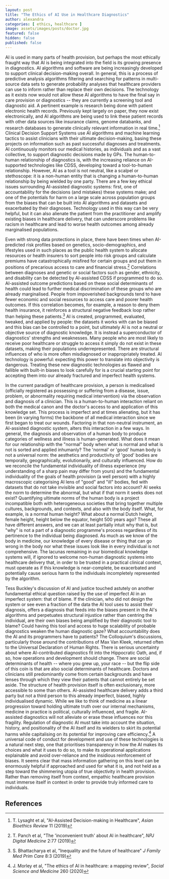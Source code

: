 ```yaml
---
layout: post
title: "The Ethics of AI Use in Healthcare Diagnostics"
author: alexandra
categories: [ ethics, healthcare ]
image: assets/images/posts/doctor.jpg
featured: false
hidden: false
published: false
---
```


AI is used in many parts of health provision, but perhaps the most
ethically fraught way that AI is being integrated into the field is its
growing presence in diagnostics. AI algorithms and software are being
increasingly developed to support clinical decision-making overall. In
general, this is a process of predictive analysis algorithms filtering
and searching for patterns in multi-source data sets to generate
probability analyses that healthcare providers can use to inform rather
than replace their own decisions. The technology as it exists now would
not allow these AI algorithms to have the final say in care provision or
diagnostics -- they are currently a screening tool and diagnostic aid. A
pertinent example is research being done with patient electronic health
records. Previously kept largely on paper, they now exist
electronically, and AI algorithms are being used to link these patient
records with other data sources like insurance claims, genome databanks,
and research databases to generate clinically relevant information in
real time.[^1] Clinical Decision Support Systems use AI algorithms and
machine learning tactics to assist clinicians with their ultimate
decision-making, basing these projects on information such as past
successful diagnoses and treatments. AI continuously monitors our
medical histories, as individuals and as a vast collective, to support
diagnostic decisions made by GPs. The human-to-human relationship of
diagnostics is, with the increasing reliance on AI-supported
technologies like CDSS, developing toward a tool-to-human relationship.
However, AI as a tool is not neutral, like a scalpel or stethoscope: it
is a non-human entity that is changing a human-to-human relationship by
being wielded by one party. There are a few key ethical issues
surrounding AI-assisted diagnostic systems: first, one of accountability
for the decisions (and mistakes) these systems make; and one of the
potentials for harm on a large scale across population groups from the
biases that can be built into AI algorithms and datasets and exacerbated
by their diagnoses. Technology used in this way can be very helpful, but
it can also alienate the patient from the practitioner and amplify
existing biases in healthcare delivery, that can underscore problems
like racism in healthcare and lead to worse health outcomes among
already marginalised populations.

Even with strong data protections in place, there have been times when
AI-predicted risk profiles based on genetics, socio-demographics, and
lifestyles used in such places as the public health system to allocate
resources or health insurers to sort people into risk groups and
calculate premiums have catastrophically misfired for certain groups and
put them in positions of precarious access to care and financial
stress.[^2] Correlations between diagnoses and genetic or social factors
such as gender, ethnicity, and disability can be detected by AI-assisted
CDSS if programmed to do so. AI-assisted outcome predictions based on
these social determinants of health could lead to further medical
discrimination of these groups who are already marginalised. People from
impoverished backgrounds tend to have fewer economic and social
resources to access care and poorer health outcomes. If this correlation
becomes, for example, a reason to deny them health insurance, it
reinforces a structural negative feedback loop rather than helping these
patients.[^3] AI is created, programmed, evaluated, tweaked, and applied
by people: the datasets it works with can be biased and this bias can be
controlled to a point, but ultimately AI is not a neutral or objective
source of diagnostic knowledge. It is instead a superconductor of
diagnostics' strengths and weaknesses. Many people who are most likely
to receive poor healthcare or struggle to access it simply do not exist
in these datasets, making their populations underrepresented. There are
structural influences of who is more often misdiagnosed or
inappropriately treated. AI technology is powerful: expecting this power
to translate into objectivity is dangerous. Treating these new
diagnostic technologies as flawed and fallible with built-in biases to
look carefully for is a crucial starting point for accepting them into
our already fractured and imperfect health systems.

In the current paradigm of healthcare provision, a person is medicalised
(officially registered as possessing or suffering from a disease, issue,
problem, or abnormality requiring medical intervention) via the
observation and diagnosis of a clinician. This is a human-to-human
interaction reliant on both the medical canon and the doctor's access to
and application of this knowledge set. This process is imperfect and at
times alienating, but it has been (in varying forms) the backbone of all
medical interaction since we first began to treat our wounds. Factoring
in that non-neutral instrument, an AI-assisted diagnostic system, alters
this interaction in a few ways. In general, the diagnosis and
observation of a human body to produce categories of wellness and
illness is human-generated. What does it mean for our relationship with
the "normal" body when what is normal and what is not is sorted and
applied inhumanly? The 'normal' or 'good' human body is not a universal
norm: the aesthetics and productivity of 'good' bodies are temporally,
geographically, evolutionarily, and culturally influenced. How do we
reconcile the fundamental individuality of illness experience (my
understanding of a sharp pain may differ from yours) and the fundamental
individuality of the goals of health provision (a well person) with a
highly macroscopic categorising AI lens of "good" and "ill" bodies, fed
with datasets that do not take invisible and social factors into
account? AI seeks the norm to determine the abnormal, but what if that
norm it seeks does not exist? Quantifying ultimate norms of the human
body is a project incompatible both with heterogeneous societies that
bring together multiple cultures, backgrounds, and contexts, and also
with the body itself. What, for example, is a normal human height? What
about a normal Dutch height, female height, height below the equator,
height 500 years ago? These all have different answers, and we can at
least partially intuit why that is, but "why" is not a part of a
diagnostic programme's process regardless of its pertinence to the
individual being diagnosed. As much as we know of the body in medicine,
our knowledge of every disease or thing that can go wrong in the body
nor what these issues look like in every individual is not
comprehensive. The lacunas remaining in our biomedical knowledge systems
will, if ignored to welcome non-human diagnostic systems into healthcare
delivery that, in order to be trusted in a practical clinical context,
must operate as if this knowledge is near-complete, be exacerbated and
potentially cause serious harm to the individuals incompletely
represented by the algorithm.

Tess Buckley's discussion of AI and justice touched astutely on another
fundamental ethical question raised by the use of imperfect AI in an
imperfect system: that of blame. If the clinician, who did not design
the system or see even a fraction of the data the AI tool uses to assist
their diagnosis, offers a diagnosis that feeds into the biases present
in the AI's algorithms and perpetuates structural injustice rather than
centring the individual, are their own biases being amplified by their
diagnostic tool to blame? Could having this tool and access to huge
scalability of probable diagnostics weaken the human diagnostic gaze?
What accountability does the AI and its programmers have to patients?
The Colloquium's discussions, particularly those around the
contributions of Max Van Kleek, returned often to the Universal
Declaration of Human Rights. There is serious uncertainty about where
AI-contributed diagnostics fit into the Hippocratic Oath, and, if so,
how operations and development should change. There are social
determinants of health -- where you grew up, your race -- but the flip
side of this coin is that are also social determinants of healthcare.
Doctors and clinicians still predominantly come from certain backgrounds
and have lenses through which they view their patients that cannot
entirely be set aside. The structure of health provision itself is often
exclusionary, more accessible to some than others. AI-assisted
healthcare delivery adds a third party but not a third person to this
already imperfect, biased, highly individualised dynamic. While we like
to think of medicine as a linear progression toward holding ultimate
truth over our internal mechanisms, medicine in practice is political,
culturally influenced, and fragile. AI-assisted diagnostics will not
alleviate or erase these influences nor this fragility. Regulation of
diagnostic AI must take into account the situation, history, and
positionality of the AI itself and its wielders to skirt its potential
harms while capitalising on its potential for improving care
efficiency.[^4] A universal code of conduct for development and use of
these technologies is a natural next step, one that prioritises
transparency in how the AI makes its choices and what it uses to do so,
to make its operational applications explainable and avoid over-reliance
and the insidious reinforcement of biases. It seems clear that mass
information gathering on this level can be enormously helpful if
approached and used for what it is, and not held as a step toward the
shimmering utopia of true objectivity in health provision. Rather than
removing itself from context, empathic healthcare provision must immerse
itself in context in order to provide truly informed care to
individuals.

## References

[^1]: T. Lysaght et al, "AI-Assisted Decision-making in Healthcare", *Asian Bioethics Review* 11 (2019)

[^2]: T. Panch et al, "The 'inconvenient truth' about AI in healthcare", *NPJ Digital Medicine* 2:77 (2019)

[^3]: S. Bhattacharya et al, "Inequality and the future of healthcare" *J Family Med Prim Care* 8:3 (2019)

[^4]: J. Morley et al, "The ethics of AI in healthcare: a mapping review", *Social Science and Medicine* 260 (2020)
